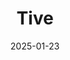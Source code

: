 ---  
layout: startup_page  
title: "Tive"  
id: "tive.com"  
permalink: "/tivetive.com01232025/"  
website: "https://www.tive.com/"  
funding_round: "Series C"  
funding_amount: "$40M"  
investors: "World Innovation Lab, Sageview Capital, AVP, RRE Ventures, Two Sigma Ventures, Qualcomm Ventures, Fifth Wall, Supply Chain Ventures, Sorenson Capital"  
about: "Tive develops technology to pinpoint freight shipments in real-time using single-use tracking devices and a cloud platform. The platform allows companies to monitor location, temperature, humidity, light, and shock, providing real-time alerts and analytics. This helps businesses across various industries gain visibility into their supply chains."  
markets: "Supply Chain, Logistics, Business/Productivity Software, Electronic Equipment and Instruments, Application Specific Semiconductors"  
hq: "Boston, Massachusetts, United States"  
founded_year: "2015"  
linkedin: "https://www.linkedin.com/company/tiveinc"  
twitter: "https://twitter.com/tiveinc"  
instagram: ""  
facebook: "https://www.facebook.com/tivesolution"  
crunchbase: "https://www.crunchbase.com/organization/tive"  
pitchbook: "https://pitchbook.com/profiles/company/168420-25"  

date_display: "23-Jan-2025"  
date: "2025-01-23"

# SEO Optimization  
meta_title: "Tive - Series C Funding ($40M)"  
meta_description: "Tive, Tive develops technology to pinpoint freight shipments in real-time using single-use tracking devices and a cloud platform. The platform allows compan..."  
meta_keywords: "Tive, Supply Chain, Logistics, Business/Productivity Software, Electronic Equipment and Instruments, Application Specific Semiconductors, Series C funding"  
canonical_url: "https://startup.projectstartups.com/tivetive.com01232025/"  
---